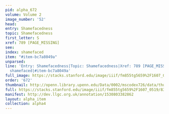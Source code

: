```yaml
---
pid: alpha_672
volume: Volume 2
image_number: '52'
head: 
entry: Shamefacedness
topic: Shamefacedness
first_letter: S
xref: 789 [PAGE_MISSING]
see: 
index: shamefaced
item: "#item-bc7a8049a"
unparsed: 
line: 'Entry: Shamefacedness|Topic: Shamefacedness|Xref: 789 [PAGE_MISSING]|Index:
  shamefaced|#item-bc7a8049a'
full_image: https://stacks.stanford.edu/image/iiif/fm855tg5659%2F1607_0519/full/full/0/default.jpg
order: '672'
thumbnail: http://openn.library.upenn.edu/Data/0002/mscodex726/data/thumb/1607_0519_thumb.jpg
full: https://stacks.stanford.edu/image/iiif/fm855tg5659%2F1607_0519/834,1680,2956,437/full/0/default.jpg
manifest: http://dev.llgc.org.uk/annotation/1530803382862
layout: alpha_item
collection: alpha4
---
```

